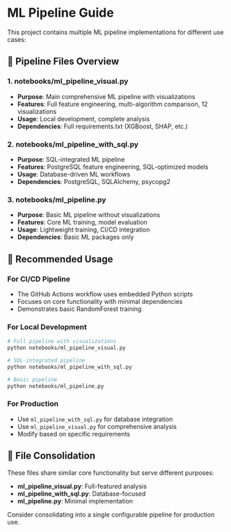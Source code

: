 # ML Pipeline Guide

This project contains multiple ML pipeline implementations for different use cases:

## 📁 Pipeline Files Overview

### 1. **notebooks/ml_pipeline_visual.py** 
- **Purpose**: Main comprehensive ML pipeline with visualizations
- **Features**: Full feature engineering, multi-algorithm comparison, 12 visualizations
- **Usage**: Local development, complete analysis
- **Dependencies**: Full requirements.txt (XGBoost, SHAP, etc.)

### 2. **notebooks/ml_pipeline_with_sql.py**
- **Purpose**: SQL-integrated ML pipeline
- **Features**: PostgreSQL feature engineering, SQL-optimized models
- **Usage**: Database-driven ML workflows
- **Dependencies**: PostgreSQL, SQLAlchemy, psycopg2

### 3. **notebooks/ml_pipeline.py**
- **Purpose**: Basic ML pipeline without visualizations
- **Features**: Core ML training, model evaluation
- **Usage**: Lightweight training, CI/CD integration
- **Dependencies**: Basic ML packages only

## 🚀 Recommended Usage

### For CI/CD Pipeline
- The GitHub Actions workflow uses embedded Python scripts
- Focuses on core functionality with minimal dependencies
- Demonstrates basic RandomForest training

### For Local Development
```bash
# Full pipeline with visualizations
python notebooks/ml_pipeline_visual.py

# SQL-integrated pipeline
python notebooks/ml_pipeline_with_sql.py

# Basic pipeline
python notebooks/ml_pipeline.py
```

### For Production
- Use `ml_pipeline_with_sql.py` for database integration
- Use `ml_pipeline_visual.py` for comprehensive analysis
- Modify based on specific requirements

## 🔧 File Consolidation

These files share similar core functionality but serve different purposes:
- **ml_pipeline_visual.py**: Full-featured analysis
- **ml_pipeline_with_sql.py**: Database-focused
- **ml_pipeline.py**: Minimal implementation

Consider consolidating into a single configurable pipeline for production use.